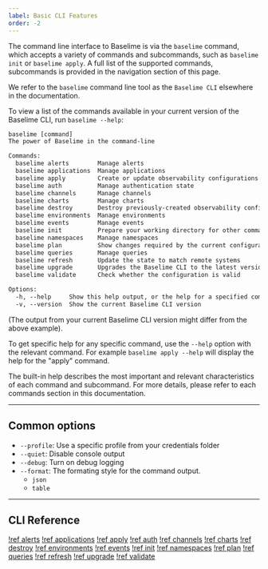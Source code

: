 ```yaml
---
label: Basic CLI Features
order: -2
---
```


The command line interface to Baselime is via the `baselime` command, which accepts a variety of commands and subcommands, such as `baselime init` or `baselime apply`. A full list of the supported commands, subcommands is provided in the navigation section of this page.

We refer to the `baselime` command line tool as the `Baselime CLI` elsewhere in the documentation.

To view a list of the commands available in your current version of the Baselime CLI, run `baselime --help`:

```txt # :icon-code: output
baselime [command]
The power of Baselime in the command-line

Commands:
  baselime alerts        Manage alerts
  baselime applications  Manage applications
  baselime apply         Create or update observability configurations
  baselime auth          Manage authentication state
  baselime channels      Manage channels
  baselime charts        Manage charts
  baselime destroy       Destroy previously-created observability configurations
  baselime environments  Manage environments
  baselime events        Manage events
  baselime init          Prepare your working directory for other commands
  baselime namespaces    Manage namespaces
  baselime plan          Show changes required by the current configuration
  baselime queries       Manage queries
  baselime refresh       Update the state to match remote systems
  baselime upgrade       Upgrades the Baselime CLI to the latest version
  baselime validate      Check whether the configuration is valid

Options:
  -h, --help     Show this help output, or the help for a specified command or subcommand                                         [boolean]
  -v, --version  Show the current Baselime CLI version                                                                            [boolean]
```

(The output from your current Baselime CLI version might differ from the above example).

To get specific help for any specific command, use the `--help` option with the relevant command. For example `baselime apply --help` will display the help for the "apply" command.

The built-in help describes the most important and relevant characteristics of each command and subcommand. For more details, please refer to each commands section in this documentation. 

---

## Common options

- `--profile`: Use a specific profile from your credentials folder
- `--quiet`: Disable console output
- `--debug`: Turn on debug logging
- `--format`: The formating style for the command output.
  - `json`
  - `table`

---

## CLI Reference


[!ref alerts](./reference/alerts.md)
[!ref applications](./reference/applications.md)
[!ref apply](./reference/apply.md)
[!ref auth](./reference/auth.md)
[!ref channels](./reference/channels.md)
[!ref charts](./reference/charts.md)
[!ref destroy](./reference/destroy.md)
[!ref environments](./reference/environments.md)
[!ref events](./reference/events.md)
[!ref init](./reference/init.md)
[!ref namespaces](./reference/namespaces.md)
[!ref plan](./reference/plan.md)
[!ref queries](./reference/queries.md)
[!ref refresh](./reference/refresh.md)
[!ref upgrade](./reference/upgrade.md)
[!ref validate](./reference/validate.md)

